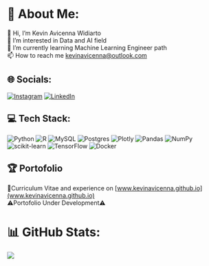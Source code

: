 # 💫 About Me:
👋 Hi, I’m Kevin Avicenna Widiarto<br>
👀 I’m interested in Data and AI field<br>
🌱 I’m currently learning Machine Learning Engineer path <br>
📫 How to reach me kevinavicenna@outlook.com<br>

## 🌐 Socials:
[![Instagram](https://img.shields.io/badge/Instagram-%23E4405F.svg?logo=Instagram&logoColor=white)](https://instagram.com/kevin.aww) [![LinkedIn](https://img.shields.io/badge/LinkedIn-%230077B5.svg?logo=linkedin&logoColor=white)](https://linkedin.com/in/kevinavicenna) 

## 💻 Tech Stack:
![Python](https://img.shields.io/badge/python-3670A0?style=plastic&logo=python&logoColor=ffdd54) ![R](https://img.shields.io/badge/r-%23276DC3.svg?style=plastic&logo=r&logoColor=white) ![MySQL](https://img.shields.io/badge/mysql-%2300f.svg?style=plastic&logo=mysql&logoColor=white) ![Postgres](https://img.shields.io/badge/postgres-%23316192.svg?style=plastic&logo=postgresql&logoColor=white) ![Plotly](https://img.shields.io/badge/Plotly-%233F4F75.svg?style=plastic&logo=plotly&logoColor=white) ![Pandas](https://img.shields.io/badge/pandas-%23150458.svg?style=plastic&logo=pandas&logoColor=white) ![NumPy](https://img.shields.io/badge/numpy-%23013243.svg?style=plastic&logo=numpy&logoColor=white) ![scikit-learn](https://img.shields.io/badge/scikit--learn-%23F7931E.svg?style=plastic&logo=scikit-learn&logoColor=white) ![TensorFlow](https://img.shields.io/badge/TensorFlow-%23FF6F00.svg?style=plastic&logo=TensorFlow&logoColor=white) ![Docker](https://img.shields.io/badge/docker-%230db7ed.svg?style=plastic&logo=docker&logoColor=white)

## 🏆 Portofolio
🧭Curriculum Vitae and experience on [www.kevinavicenna.github.io](www.kevinavicenna.github.io) <br>
⚠️Portofolio Under Development⚠️
# 📊 GitHub Stats:
![](https://github-readme-stats.vercel.app/api?username=kevinavicenna&theme=synthwave&hide_border=false&include_all_commits=false&count_private=false)<br/>



